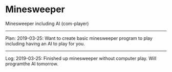 # Minesweeper
Minesweeper including AI (com-player)

_______________________________________________________
Plan:
2019-03-25: Want to create basic minesweeper program to play including having an AI to play for you.

_______________________________________________________
Log:
2019-03-25: Finished up minesweeper without computer play. Will programthe AI tomorrow.

